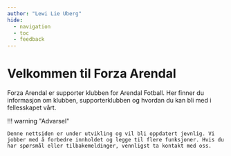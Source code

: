 ```yaml
---
author: "Lewi Lie Uberg"
hide:
  - navigation
  - toc
  - feedback
---
```


# Velkommen til Forza Arendal

Forza Arendal er supporter klubben for Arendal Fotball. Her finner du informasjon om klubben, supporterklubben og hvordan du kan bli med i fellesskapet vårt.

!!! warning "Advarsel"

    Denne nettsiden er under utvikling og vil bli oppdatert jevnlig. Vi jobber med å forbedre innholdet og legge til flere funksjoner. Hvis du har spørsmål eller tilbakemeldinger, vennligst ta kontakt med oss.
